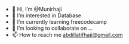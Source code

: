 - 👋 Hi, I’m @Munirhaji
- 👀 I’m interested in Database
- 🌱 I’m currently learning freecodecamp
- 💞️ I’m looking to collaborate on ...
- 📫 How to reach me abdillatifhaji@gmail.com

<!---
Munirhaji/Munirhaji is a ✨ special ✨ repository because its `README.md` (this file) appears on your GitHub profile.
You can click the Preview link to take a look at your changes.
--->
